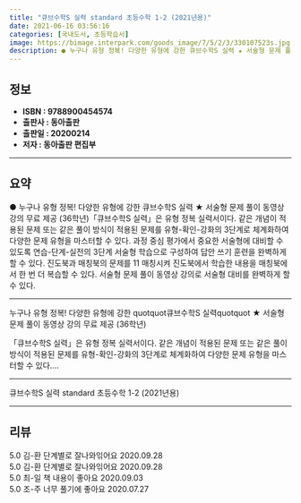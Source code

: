 ```yaml
---
title: "큐브수학S 실력 standard 초등수학 1-2 (2021년용)"
date: 2021-06-16 03:56:16
categories: [국내도서, 초등학습서]
image: https://bimage.interpark.com/goods_image/7/5/2/3/330107523s.jpg
description: ● 누구나 유형 정복! 다양한 유형에 강한 큐브수학S 실력 ★ 서술형 문제 풀이 동영상 강의 무료 제공 (36학년)「큐브수학S 실력」은 유형 정복 실력서이다. 같은 개념이 적용된 문제 또는 같은 풀이 방식이 적용된 문제를 유형-확인-강화의 3단계로 체계화하여 다양한 문제 유형을 마스터
---
```


## **정보**

- **ISBN : 9788900454574**
- **출판사 : 동아출판**
- **출판일 : 20200214**
- **저자 : 동아출판 편집부**

------



## **요약**

●  누구나 유형 정복! 다양한 유형에 강한 큐브수학S 실력 ★ 서술형 문제 풀이 동영상 강의 무료 제공 (36학년)「큐브수학S 실력」은 유형 정복 실력서이다. 같은 개념이 적용된 문제 또는 같은 풀이 방식이 적용된 문제를 유형-확인-강화의 3단계로 체계화하여 다양한 문제 유형을 마스터할 수 있다. 과정 중심 평가에서 중요한 서술형에 대비할 수 있도록 연습-단계-실전의 3단계 서술형 학습으로 구성하여 답안 쓰기 훈련을 완벽하게 할 수 있다. 진도북과 매칭북의 문제를 11 매칭시켜 진도북에서 학습한 내용을 매칭북에서 한 번 더 복습할 수 있다. 서술형 문제 풀이 동영상 강의로 서술형 대비를 완벽하게 할 수 있다.

------

누구나 유형 정복! 다양한 유형에 강한 quotquot큐브수학S 실력quotquot
★ 서술형 문제 풀이 동영상 강의 무료 제공 (36학년)

「큐브수학S 실력」은 유형 정복 실력서이다. 같은 개념이 적용된 문제 또는 같은 풀이 방식이 적용된 문제를 유형-확인-강화의 3단계로 체계화하여 다양한 문제 유형을 마스터할 수 있다.... 

------


큐브수학S 실력 standard 초등수학 1-2 (2021년용) 

------


## **리뷰** 

5.0 김-환 단계별로 잘나와읶어요 2020.09.28 <br/>5.0 김-환 단계별로 잘나와읶어요 2020.09.28 <br/>5.0 최-일 책 내용이 좋아요 2020.09.03 <br/>5.0 조-주 너무 풀기에 좋아요 2020.07.27 <br/>